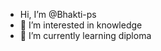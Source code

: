 -  Hi, I’m @Bhakti-ps
- 👀 I’m interested in knowledge 
- 🌱 I’m currently learning diploma 
  

<!---
Bhakti-ps/Bhakti-ps is a ✨ special ✨ repository because its `README.md` (this file) appears on your GitHub profile.
You can click the Preview link to take a look at your changes.
--->
